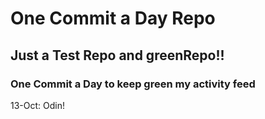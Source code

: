 # One Commit a Day Repo
## Just a Test Repo and greenRepo!!
### One Commit a Day to keep green my activity feed 

13-Oct: Odin!